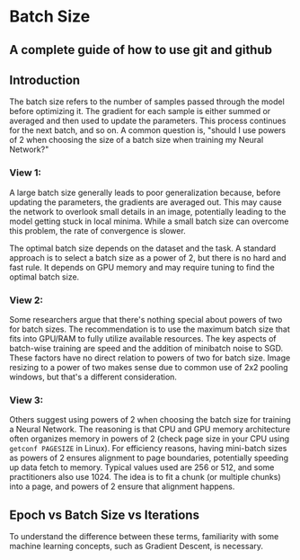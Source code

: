 # Batch Size
## A complete guide of how to use git and github

## Introduction
The batch size refers to the number of samples passed through the model before optimizing it. The gradient for each sample is either summed or averaged and then used to update the parameters. This process continues for the next batch, and so on. A common question is, "should I use powers of 2 when choosing the size of a batch size when training my Neural Network?"

### View 1:
A large batch size generally leads to poor generalization because, before updating the parameters, the gradients are averaged out. This may cause the network to overlook small details in an image, potentially leading to the model getting stuck in local minima. While a small batch size can overcome this problem, the rate of convergence is slower.

The optimal batch size depends on the dataset and the task. A standard approach is to select a batch size as a power of 2, but there is no hard and fast rule. It depends on GPU memory and may require tuning to find the optimal batch size.

### View 2:
Some researchers argue that there's nothing special about powers of two for batch sizes. The recommendation is to use the maximum batch size that fits into GPU/RAM to fully utilize available resources. The key aspects of batch-wise training are speed and the addition of minibatch noise to SGD. These factors have no direct relation to powers of two for batch size. Image resizing to a power of two makes sense due to common use of 2x2 pooling windows, but that's a different consideration.

### View 3:
Others suggest using powers of 2 when choosing the batch size for training a Neural Network. The reasoning is that CPU and GPU memory architecture often organizes memory in powers of 2 (check page size in your CPU using `getconf PAGESIZE` in Linux). For efficiency reasons, having mini-batch sizes as powers of 2 ensures alignment to page boundaries, potentially speeding up data fetch to memory. Typical values used are 256 or 512, and some practitioners also use 1024. The idea is to fit a chunk (or multiple chunks) into a page, and powers of 2 ensure that alignment happens.

## Epoch vs Batch Size vs Iterations
To understand the difference between these terms, familiarity with some machine learning concepts, such as Gradient Descent, is necessary.

